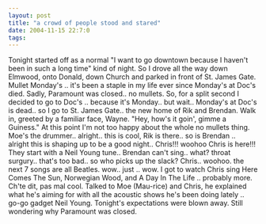 ```yaml
---
layout: post
title: "a crowd of people stood and stared"
date: 2004-11-15 22:7:0
tags: 
---
```


Tonight started off as a normal "I want to go downtown because I haven't been in such a long time" kind of night. So I drove all the way down Elmwood, onto Donald, down Church and parked in front of St. James Gate. Mullet Monday's .. it's been a staple in my life ever since Monday's at Doc's died. Sadly, Paramount was closed.. no mullets. So, for a split second I decided to go to Doc's .. because it's Monday.. but wait.. Monday's at Doc's is dead.. so I go to St. James Gate.. the new home of Rik and Brendan. Walk in, greeted by a familiar face, Wayne. "Hey, how's it goin', gimme a Guiness." At this point I'm not too happy about the whole no mullets thing. Moe's the drummer.. alright.. this is cool, Rik is there.. so is Brendan .. alright this is shaping up to be a good night.. Chris!!! woohoo Chris is here!!! They start with a Neil Young tune.. Brendan can't sing.. what? throat surgury.. that's too bad.. so who picks up the slack? Chris.. woohoo. the next 7 songs are all Beatles. wow.. just .. wow. I got to watch Chris sing Here Comes The Sun, Norwegian Wood, and A Day In The Life .. probably more. Ch'te dit, pas mal cool. Talked to Moe (Mau-rice) and Chris, he explained what he's aiming for with all the acoustic shows he's been doing lately .. go-go gadget Neil Young. Tonight's expectations were blown away. Still wondering why Paramount was closed.

